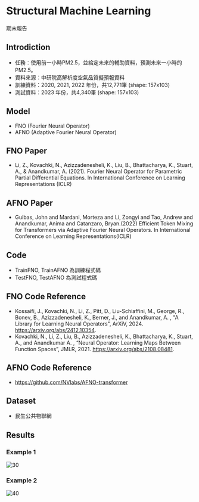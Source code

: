# Structural Machine Learning
期末報告


## Introdiction
* 任務：使用前一小時PM2.5，並給定未來的輔助資料，預測未來一小時的PM2.5。
* 資料來源：中研院高解析度空氣品質擬預報資料
* 訓練資料：2020, 2021, 2022 年份，共12,771筆 (shape: 157x103)
* 測試資料：2023 年份，共4,340筆 (shape: 157x103)


## Model
* FNO (Fourier Neural Operator)
* AFNO (Adaptive Fourier Neural Operator)


## FNO Paper
* Li, Z., Kovachki, N., Azizzadenesheli, K., Liu, B., Bhattacharya, K., Stuart, A., & Anandkumar, A. (2021). Fourier Neural Operator for Parametric Partial Differential Equations. In International Conference on Learning Representations (ICLR)


## AFNO Paper
* Guibas, John and Mardani, Morteza and Li, Zongyi and Tao, Andrew and Anandkumar, Anima and Catanzaro, Bryan.(2022) Efficient Token Mixing for Transformers via Adaptive Fourier Neural Operators. In International Conference on Learning Representations(ICLR)


## Code
* TrainFNO, TrainAFNO 為訓練程式碼
* TestFNO, TestAFNO 為測試程式碼


## FNO Code Reference
* Kossaifi, J., Kovachki, N., Li, Z., Pitt, D., Liu-Schiaffini, M., George, R., Bonev, B., Azizzadenesheli, K., Berner, J., and Anandkumar, A. , "A Library for Learning Neural Operators", ArXiV, 2024. https://arxiv.org/abs/2412.10354.
* Kovachki, N., Li, Z., Liu, B., Azizzadenesheli, K., Bhattacharya, K., Stuart, A., and Anandkumar A. , “Neural Operator: Learning Maps Between Function Spaces”, JMLR, 2021. https://arxiv.org/abs/2108.08481.


## AFNO Code Reference
* https://github.com/NVlabs/AFNO-transformer


## Dataset
* 民生公共物聯網


## Results
### Example 1
![30](https://github.com/user-attachments/assets/c800ece7-302f-4d92-8bb5-0831d3a703c1)

### Example 2
![40](https://github.com/user-attachments/assets/e9b1cd40-9603-47ac-901d-8a888147dc17)

